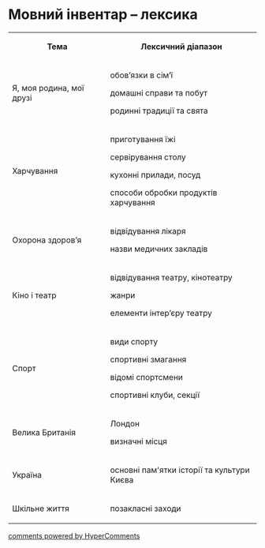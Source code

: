 <div id="hypercomments_widget" class="js-hypercomments-widget invisible"></div>

# Мовний інвентар – лексика

<table>
<tbody>
<tr>
<td style="text-align: center;" width="245">
<p><strong>Тема</strong></p>
</td>
<td width="415">
<p style="text-align: center;"><strong>Лексичний діапазон</strong></p>
</td>
</tr>
<tr>
<td width="245">
<p>Я, моя родина, мої друзі</p>
</td>
<td width="415">
<p>обов&rsquo;язки в сім&rsquo;ї</p>
<p>домашні справи та побут</p>
<p>родинні традиції та свята</p>
</td>
</tr>
<tr>
<td width="245">
<p>Харчування</p>
</td>
<td width="415">
<p>приготування їжі</p>
<p>сервірування столу</p>
<p>кухонні прилади, посуд</p>
<p>способи обробки продуктів харчування</p>
</td>
</tr>
<tr>
<td width="245">
<p>Охорона здоров&rsquo;я</p>
</td>
<td width="415">
<p>відвідування лікаря</p>
<p>назви медичних закладів</p>
</td>
</tr>
<tr>
<td width="245">
<p>Кіно і театр</p>
</td>
<td width="415">
<p>відвідування театру, кінотеатру</p>
<p>жанри</p>
<p>елементи інтер&rsquo;єру театру</p>
</td>
</tr>
<tr>
<td width="245">
<p>Спорт</p>
</td>
<td width="415">
<p>види спорту</p>
<p>спортивні змагання</p>
<p>відомі спортсмени</p>
<p>спортивні клуби, секції</p>
</td>
</tr>
<tr>
<td width="245">
<p>Велика Британія</p>
</td>
<td width="415">
<p>Лондон</p>
<p>визначні місця</p>
</td>
</tr>
<tr>
<td width="245">
<p>Україна</p>
</td>
<td width="415">
<p>основні пам'ятки історії та культури Києва</p>
</td>
</tr>
<tr>
<td width="245">
<p>Шкільне життя</p>
</td>
<td width="415">
<p>позакласні заходи</p>
</td>
</tr>
</tbody>
</table>

<div class="js-hypercomments-container">
    <a href="http://hypercomments.com" class="hc-link" title="comments widget">comments powered by HyperComments</a>
</div>